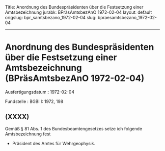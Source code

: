 Title: Anordnung des Bundespräsidenten über die Festsetzung einer Amtsbezeichnung
jurabk: BPräsAmtsbezAnO 1972-02-04
layout: default
origslug: bpr_samtsbezano_1972-02-04
slug: bpraesamtsbezano_1972-02-04

---

# Anordnung des Bundespräsidenten über die Festsetzung einer Amtsbezeichnung (BPräsAmtsbezAnO 1972-02-04)

Ausfertigungsdatum
:   1972-02-04

Fundstelle
:   BGBl I: 1972, 198



## (XXXX)

Gemäß § 81 Abs. 1 des Bundesbeamtengesetzes setze ich folgende
Amtsbezeichnung fest

*   Präsident des Amtes für Wehrgeophysik.




